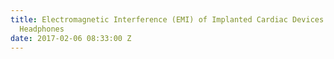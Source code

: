 ```yaml
---
title: Electromagnetic Interference (EMI) of Implanted Cardiac Devices by MP3 player
  Headphones
date: 2017-02-06 08:33:00 Z
---
```


